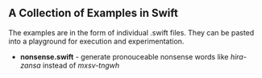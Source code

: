 A Collection of Examples in Swift
---------------------------------

The examples are in the form of individual .swift files.  They can be pasted into a playground for execution and experimentation.

- **nonsense.swift** - generate pronouceable nonsense words like _hira-zansa_ instead of _mxsv-tngwh_
